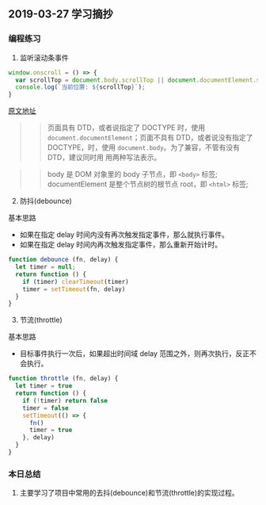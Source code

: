 ## 2019-03-27 学习摘抄

### 编程练习

1. 监听滚动条事件

```javascript
window.onscroll = () => {
  var scrollTop = document.body.scrollTop || document.documentElement.scrollTop
  console.log(`当前位置: ${scrollTop}`);
}
```

[原文地址](https://blog.csdn.net/foolman_pc/article/details/52239255)
>> 页面具有 DTD，或者说指定了 DOCTYPE 时，使用 `document.documentElement`；页面不具有 DTD，或者说没有指定了 DOCTYPE，时，使用 `document.body`。为了兼容，不管有没有 DTD，建议同时用 用两种写法表示。

>> body 是 DOM 对象里的 body 子节点，即 `<body>` 标签; documentElement 是整个节点树的根节点 root，即 `<html>` 标签;

2. 防抖(debounce)

基本思路

- 如果在指定 delay 时间内没有再次触发指定事件，那么就执行事件。
- 如果在指定 delay 时间内再次触发指定事件，那么重新开始计时。

```javascript
function debounce (fn, delay) {
  let timer = null;
  return function () {
    if (timer) clearTimeout(timer)
    timer = setTimeout(fn, delay)
  }
}
```

3. 节流(throttle)

基本思路

- 目标事件执行一次后，如果超出时间域 delay 范围之外，则再次执行，反正不会执行。

```javascript
function throttle (fn, delay) {
  let timer = true
  return function () {
    if (!timer) return false
    timer = false
    setTimeout(() => {
      fn()
      timer = true
    }, delay)
  }
}
```

### 本日总结

1. 主要学习了项目中常用的去抖(debounce)和节流(throttle)的实现过程。
